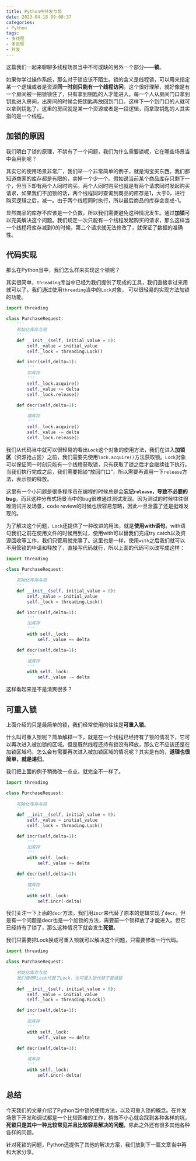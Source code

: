 ```yaml
---
title: Python中并发与锁
date: 2023-04-18 09:08:37
categories: 
- Python
tags:
- 多线程
- 多进程
- 并发
---
```


这篇我们一起来聊聊多线程场景当中不可或缺的另外一个部分——**锁**。



如果你学过操作系统，那么对于锁应该不陌生。锁的含义是线程锁，可以用来指定某一个逻辑或者是资源**同一时刻只能有一个线程访问**。这个很好理解，就好像是有一个房间被一把锁锁住了，只有拿到钥匙的人才能进入。每一个人从房间门口拿到钥匙进入房间，出房间的时候会把钥匙再放回到门口。这样下一个到门口的人就可以拿到钥匙了。这里的房间就是某一个资源或者是一段逻辑，而拿取钥匙的人其实指的是一个线程。



## 加锁的原因



我们明白了锁的原理，不禁有了一个问题，我们为什么需要锁呢，它在哪些场景当中会用到呢？



其实它的使用场景非常广，我们举一个非常简单的例子，就是淘宝买东西。我们都知道商家的库存都是有限的，卖掉一个少一个。假如说当前某个商品库存只剩下一个，但当下却有两个人同时购买。两个人同时购买也就是有两个请求同时发起购买请求，如果我们不加锁的话，两个线程同时查询到商品的库存是1，大于0，进行购买逻辑之后，减一。由于两个线程同时执行，所以最后商品的库存会变成-1。



显然商品的库存不应该是一个负数，所以我们需要避免这种情况发生。通过**加锁**可以完美解决这个问题。我们规定一次只能有一个线程发起购买的请求，那么这样当一个线程将库存减到0的时候，第二个请求就无法修改了，就保证了数据的准确性。



## 代码实现



那么在Python当中，我们怎么样来实现这个锁呢？



其实很简单，`threading`库当中已经为我们提供了现成的工具，我们直接拿过来用就可以了。我们通过使用`threading`当中的`Lock`对象， 可以很轻易的实现方法加锁的功能。



```python
import threading

class PurchaseRequest:
    '''
    初始化库存与锁
    '''
    def __init__(self, initial_value = 0):
        self._value = initial_value
        self._lock = threading.Lock()

    def incr(self,delta=1):
        '''
       	加库存
        '''
        self._lock.acquire()
        self._value += delta
        self._lock.release()

    def decr(self,delta=1):
        '''
        减库存
        '''
        self._lock.acquire()
        self._value -= delta
        self._lock.release()
```



我们从代码当中就可以很轻易的看出`Lock`这个对象的使用方法，我们在进入**加锁区**（资源抢占区）之前，我们需要先使用`lock.acquire()`方法获取锁。`Lock`对象可以保证同一时刻只能有一个线程获取锁，只有获取了锁之后才会继续往下执行。当我们执行完成之后，我们需要把锁“放回门口”，所以需要再调用一下`release`方法，表示锁的释放。



这里有一个小问题是很多程序员在编程的时候总是会**忘记`release`，导致不必要的bug**，而且这种分布式场景当中的bug很难通过测试发现。因为测试的时候往往很难测试并发场景，code review的时候也很容易忽略，因此一旦泄露了还是挺难发现的。



为了解决这个问题，`Lock`还提供了一种改进的用法，就是**使用with语句**。with语句我们之前在使用文件的时候用到过，使用with可以替我们完成try catch以及资源回收等工作，我们只管用就完事了。这里也是一样，使用`with`之后我们就可以不用管锁的申请和释放了，直接写代码就行，所以上面的代码可以改写成这样：



```python
import threading

class PurchaseRequest:
    '''
    初始化库存与锁
    '''
    def __init__(self, initial_value = 0):
        self._value = initial_value
        self._lock = threading.Lock()

    def incr(self,delta=1):
        '''
       	加库存
        '''
		with self._lock:
	        self._value += delta

    def decr(self,delta=1):
        '''
        减库存
        '''
        with self._lock:
	        self._value -= delta
```



这样看起来是不是清爽很多？



## 可重入锁



上面介绍的只是最简单的锁，我们经常使用的往往是**可重入锁**。



什么叫可重入锁呢？简单解释一下，就是在一个线程已经持有了锁的情况下，它可以再次进入被加锁的区域。但是既然线程还持有锁没有释放，那么它不应该还是在加锁区域吗，怎么会有需要再次进入被加锁区域的情况呢？其实是有的，**道理也很简单，就是递归**。



我们把上面的例子稍微改一点点，就完全不一样了。



```python
import threading

class PurchaseRequest:
    '''
    初始化库存与锁
    '''
    def __init__(self, initial_value = 0):
        self._value = initial_value
        self._lock = threading.Lock()

    def incr(self,delta=1):
        '''
       	加库存
        '''
		with self._lock:
	        self._value += delta

    def decr(self,delta=1):
        '''
        减库存
        '''
        with self._lock:
	        self.incr(-delta)
```



我们关注一下上面的`decr`方法，我们用`incr`来代替了原本的逻辑实现了`decr`。但是有一个问题是decr也是一个加锁的方法，需要前一个锁释放了才能进入。但它已经持有了锁了，那么这种情况下就会发生**死锁**。



我们只需要把Lock换成可重入锁就可以解决这个问题，只需要修改一行代码。



```python
import threading

class PurchaseRequest:
    '''
    初始化库存与锁
    我们使用RLock代替了Lock，也可重入锁代替了普通锁
    '''
    def __init__(self, initial_value = 0):
        self._value = initial_value
        self._lock = threading.RLock()

    def incr(self,delta=1):
        '''
       	加库存
        '''
		with self._lock:
	        self._value += delta

    def decr(self,delta=1):
        '''
        减库存
        '''
        with self._lock:
	        self.incr(-delta)
```



## 总结



今天我们的文章介绍了Python当中锁的使用方法，以及可重入锁的概念。在并发场景下开发和调试都是一个比较困难的工作，稍微不小心就会踩到各种各样的坑，**死锁只是其中一种比较常见并且比较容易解决的问题**，除此之外还有很多其他各种各样的问题。



针对死锁的问题，Python还提供了其他的解决方案，我们放到下一篇文章当中再和大家分享。
